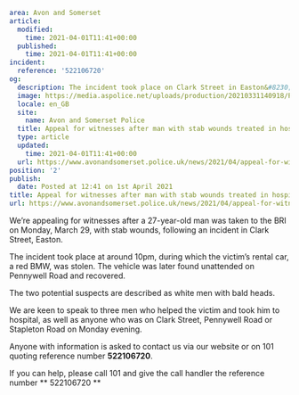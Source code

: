 ```yaml
area: Avon and Somerset
article:
  modified:
    time: 2021-04-01T11:41+00:00
  published:
    time: 2021-04-01T11:41+00:00
incident:
  reference: '522106720'
og:
  description: The incident took place on Clark Street in Easton&#8230;
  image: https://media.aspolice.net/uploads/production/20210331140918/P00002_Police-Appeal-2.jpg
  locale: en_GB
  site:
    name: Avon and Somerset Police
  title: Appeal for witnesses after man with stab wounds treated in hospital | Avon and Somerset Police
  type: article
  updated:
    time: 2021-04-01T11:41+00:00
  url: https://www.avonandsomerset.police.uk/news/2021/04/appeal-for-witnesses-after-man-with-stab-wounds-treated-in-hospital/
position: '2'
publish:
  date: Posted at 12:41 on 1st April 2021
title: Appeal for witnesses after man with stab wounds treated in hospital | Avon and Somerset Police
url: https://www.avonandsomerset.police.uk/news/2021/04/appeal-for-witnesses-after-man-with-stab-wounds-treated-in-hospital/
```

We’re appealing for witnesses after a 27-year-old man was taken to the BRI on Monday, March 29, with stab wounds, following an incident in Clark Street, Easton.

The incident took place at around 10pm, during which the victim’s rental car, a red BMW, was stolen. The vehicle was later found unattended on Pennywell Road and recovered.

The two potential suspects are described as white men with bald heads.

We are keen to speak to three men who helped the victim and took him to hospital, as well as anyone who was on Clark Street, Pennywell Road or Stapleton Road on Monday evening.

Anyone with information is asked to contact us via our website or on 101 quoting reference number **522106720**.

If you can help, please call 101 and give the call handler the reference number ** 522106720 **
